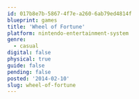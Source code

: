 ```yaml
---
id: 017b8e7b-5867-4f7e-a260-6ab79ed4814f
blueprint: games
title: 'Wheel of Fortune'
platform: nintendo-entertainment-system
genre:
  - casual
digital: false
physical: true
guide: false
pending: false
posted: '2014-02-10'
slug: wheel-of-fortune
---
```

